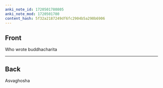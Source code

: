 ```yaml
---
anki_note_id: 1720501780805
anki_note_mod: 1720501780
content_hash: 5f32a2187249df6fc2904b5a290b6906
---
```


## Front

Who wrote buddhacharita

<hr/>

## Back

Asvaghosha